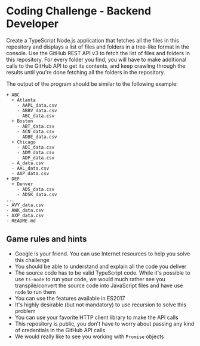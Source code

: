 # Coding Challenge - Backend Developer
Create a TypeScript Node.js application that fetches all the files in this repository and displays a list of files and folders in a tree-like format in the console. Use the GitHub REST API v3 to fetch the list of files and folders in this repository. For every folder you find, you will have to make additional calls to the GitHub API to get its contents, and keep crawling through the results until you're done fetching all the folders in the repository.

The output of the program should be similar to the following example:

```
+ ABC
  + Atlanta
    - AAPL_data.csv
    - ABBV_data.csv
    - ABC_data.csv
  + Boston
    - ABT_data.csv
    - ACN_data.csv
    - ADBE_data.csv
  + Chicago
    - ADI_data.csv
    - ADM_data.csv
    - ADP_data.csv
  - A_data.csv
  - AAL_data.csv
  - AAP_data.csv
+ DEF
  + Denver
    - ADS_data.csv
    - ADSK_data.csv
...
- AVY_data.csv
- AWK_data.csv
- AXP_data.csv
- README.md
```



## Game rules and hints
- Google is your friend. You can use Internet resources to help you solve this challenge
- You should be able to understand and explain all the code you deliver
- The source code has to be valid TypeScript code. While it's possible to use `ts-node` to run your code, we would much rather see you transpile/convert the source code into JavaScript files and have use `node` to run them
- You can use the features available in ES2017
- It's highly desirable (but not mandatory) to use recursion to solve this problem
- You can use your favorite HTTP client library to make the API calls
- This repository is public, you don't have to worry about passing any kind of credentials in the GitHub API calls
- We would really like to see you working with `Promise` objects
